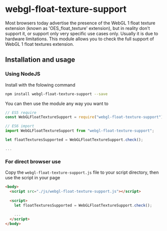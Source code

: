 # webgl-float-texture-support

Most browsers today advertise the presence of the WebGL 1 float texture extension (known as 'OES_float_texture' extension),
but in reality don't support it, or support only very specific use cases only. Usually it is due to hardware limitations.
This module allows you to check the full support of WebGL 1 float textures extension. 


## Installation and usage

### Using NodeJS

Install with the folowing command
``` bash
npm install webgl-float-texture-support --save
```

You can then use the module any way you want to 
```javascript
// ES5 require
const WebGLFloatTextureSupport = require("webgl-float-texture-support");

// ES6 import
import WebGLFloatTextureSupport from "webgl-float-texture-support";

let floatTexturesSupported = WebGLFloatTextureSupport.check();

...
```

### For direct browser use

Copy the ```webgl-float-texture-support.js``` file to your script directory, then use the script in your page
```html
<body>
  <script src="./js/webgl-float-texture-support.js"></script>
  
  <script>
    let floatTexturesSupported = WebGLFloatTextureSupport.check();
    
    ...
  </script>
</body>
```
